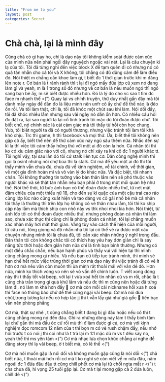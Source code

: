 ```yaml
---
title: "From me to you"
layout: post
categories: Secret
---
```

# Chà chà, lại là mình đây

Cũng chả có gì hay ho, chỉ là dạo này tôi không kiểm soát được cảm xúc của mình nữa nên phải ngồi đây nguyệch ngoặc vài nét. Lại là câu chuyện kì lạ của tôi. Tôi đã từng nghĩ đến việc block X để tạm quên đi cô nhưng nó có quá tàn nhẫn cho cả tôi và X không, tôi chẳng có đủ dũng cảm để làm điều đó. Nói thiệt m chẳng cần khoe làm gì, t biết đc 1 thời gian trước khi m đăng lên note r. Cơ bản là t rảnh rảnh thì t lại đi ngó mấy đứa lớp cũ xem nó đang làm gì và yeah, m là 1 trong số đó nhưng về cơ bản là nếu muốn ngó thì ngó sang bạn bè ấy, m sẽ biết được nhiều hơn. Đó là lý do cho vc sao t tìm đc face m nhanh thế <(") Quay lại vs chính truyện, thứ duy nhất gần đây mà tôi dành mấy ngày để đắn đo là liệu mình nên unfr cô ấy chứ để thế nào là đéo ổn rồi. Và tôi làm thật, chỉ là, tôi đã khóc một chút sau khi làm. Nói dối đấy, tôi đã khóc nhiều lắm nhưng sau vài ngày nó dần ổn hơn. Có nhiều câu hỏi đc đặt ra, tại sao người ta lại cố tình tránh tôi mặc dù tôi đoán được chứ. Tôi biết chứ, nó chính xác là cái cảm giác mà tôi thấy từ hồi còn học chung. Yub, tôi biết người ta đã có người thương, nhưng việc tránh tôi làm tôi khá khó chịu. Trc thì game, h thì facebook và mọi thứ. Ừa, biết thế tôi không nên gặp cô ấy, biết thế nên để thứ cảm xúc này ngủ sâu thêm nữa. Nhắc đến sự kì lạ thì việc tôi cảm thấy hứng thú với một ai đó còn lạ hơn. Cá nhân tôi thì ko có xíu cảm giác nào với cô, nhưng nó chỉ xảy ra khi cô đc 1 người khác tt. Tôi nghĩ vậy, tại sau lần đó tôi cứ stalk liên tục cơ. Dân công nghệ mình thì gọi là osint nhưng nói chợ búa thì là stalk. Cơ mà để yêu một ai đó thì tôi thấy mình vẫn chưa đủ, chưa đủ về kinh nghiệm, về tài chính, về thời gian, về một gia đình hoàn mĩ và vô vàn lý do khác nữa. Và đặc biệt, tôi nhanh chán. Tôi không thường tin tưởng vào bản thân lắm nên sẽ phó thuộc vào người khác và sẽ thật tàn nhẫn nếu bạn phải ở trong một mối quan hệ như thế. Nói thế thôi, từ bức ảnh bạn có thể đoán được nhiều thứ, từ nét mặt đăm chiêu của một thiếu nữ 18, cho đến sự kì quặc của một cậu trai cao ráo cùng lớp lúc nào cũng xuất hiện và tạo dáng vs cô gái nhỏ bé mà cá nhân tôi thấy là thường thì trên lớp họ không có vẻ thân nhau lắm, tôi thì ko ship cặp này lắm mà thích ship con nhỏ này vs thk nhoi nhoi kia hơn. Nói thiệt, từ ảnh lớp tôi có thể đoán được nhiều thứ, nhưng phỏng đoán cá nhân thì làm sao, chưa xác thực thì cũng chỉ là phỏng đoán cá nhân, tôi lại chẳng muốn xác nhận mấy hơi mất thời gian. Vâng tùy vào cách thể hiện của mỗi người, từ câu nói, tông giọng và độ nhấn nhá tôi lại có thể vẽ ra được một câu chuyện nhưng mình tôi là chưa đủ, tôi cần xác nhận những ý nghĩ trong đầu. Bản thân tôi còn không chắc tôi có thích hay yêu hay đơn giản chỉ là say nắng tức thời hoặc đơn giản hơn nữa chỉ là tình bạn bình thường. Nhưng có một điều chắc chắn, nếu bạn hạnh phúc và thấy vui với hiện tại thì mình cũng chẳng mong gì nhiều. Và nếu bạn cứ tiếp tục tránh mình, thì mình sẽ hạn chế hết mức việc trùng thời gian cơ mà dạo này thì việc tránh đi có vẻ ít hơn cơ mà nếu vẫn còn muốn thì ừa mình rất thoải mái với vấn đề đó. Hơn nữa, mình ko thích vòng vo nên sẽ vô vấn đề chính luôn. T viết xong dòng này thì t thấy tốt vãi beep, với lại t vừa xoá hết tin nhắn cũ vs m rồi, chắc là t cũng chả trân trọng gì quá khứ lắm và nếu đc thì m cũng nên hoặc đã từng làm đi, nó làm m khá hơn đấy 🐧 cơ mà còn mỗi cái nickname hồi xưa h xoá thì face nó thông báo chứ để thế cũng ngại vãi beep. Cơ mà nói đùa chút,trong tương lai nếu có hợp tác jj thì t vẫn lấy giá như giá gốc 🐧 tiền bạc vẫn nên phòng phẳng

Cơ mà, thật sự nhé , t cũng chẳng biết t đang bị gì đâu hoặc nếu có thì t cũng chẳng mong nó đến đâu. Ghi ra những dòng này làm t thấy bình tâm lại chứ gần thi mà đầu óc cứ rối mù thì đ làm được gì cả, cơ mà với kinh nghiệm đọc romcom 12 năm của t thì bọn m có vẻ rush chậm đấy, nếu nhớ hồi trước t có nói j thì coi như là t trả lại m 1:1 mặc dù m vs t đều say no, yeah thế thì ms yên tâm <(") Cơ mà nhạc lựa chọn khúc chẳng ai nghe để đăng story thì lạ vãi beep, ờ t biết mà, có lẽ thế <(")

Cơ mà nói muốn gặp là nói dối và không muốn gặp cũng là nói dối <(") chả biết nữa, t thoải mái hơn rồi cơ mà t ko nghĩ sẽ còn viết về m nữa đâu, năm ngoái đc 1 đứa đâu đâu tt cũng chill phết cơ mà lại từ chối ngta mất r <(") t chs chưa đã, hi vọng 25 tuổi gặp lại. Cơ mà t lại mong gặp cả 2 đứa luôn, chill đê <(")